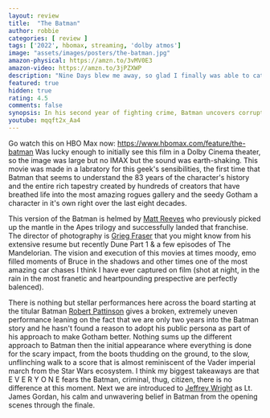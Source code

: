 ```yaml
---
layout: review
title:  "The Batman"
author: robbie
categories: [ review ]
tags: ['2022', hbomax, streaming, 'dolby atmos']
image: "assets/images/posters/the-batman.jpg"
amazon-physical: https://amzn.to/3vMV0E3
amazon-video: https://amzn.to/3jPZXWP
description: "Nine Days blew me away, so glad I finally was able to catch up on this 2021 release."
featured: true
hidden: true
rating: 4.5
comments: false
synopsis: In his second year of fighting crime, Batman uncovers corruption in Gotham City that connects to his own family while facing a serial killer known as the Riddler.
youtube: mqqft2x_Aa4
---
```


Go watch this on HBO Max now: https://www.hbomax.com/feature/the-batman
Was lucky enough to initially see this film in a Dolby Cinema theater, so the image was large but no IMAX but the sound was earth-shaking. This movie was made in a labratory for this geek's sensibilities, the first time that Batman that seems to understand the 83 years of the character's history and the entire rich tapestry created by hundreds of creators that have breathed life into the most amazing rogues gallery and the seedy Gotham a character in it's own right over the last eight decades.

This version of the Batman is helmed by <a href="https://www.imdb.com/name/nm0716257/">Matt Reeves</a> who previously picked up the mantle in the Apes trilogy and successfully landed that franchise. The director of photography is <a href="https://www.imdb.com/name/nm0292132/">Grieg Fraser</a> that you might know from his extensive resume but recently Dune Part 1 & a few episodes of The Mandelorian.  The vision and execution of this movies at times moody, emo filled moments of Bruce in the shadows and other times one of the most amazing car chases I think I have ever captured on film (shot at night, in the rain in the most franetic and heartpounding prespective are perfectly balenced). 

There is nothing but stellar performances here across the board starting at the titular Batman <a href="https://www.imdb.com/title/tt1877830/">Robert Pattinson</a> gives a broken, extremely uneven performance leaning on the fact that we are only two years into the Batman story and he hasn't found a reason to adopt his public persona as part of his approach to make Gotham better.  Nothing sums up the different approach to Batman then the initial appearance where everything is done for the scary impact, from the boots thudding on the ground, to the slow, unflinching walk to a score that is almost reminiscent of the Vader imperial march from the Star Wars ecosystem. I think my biggest takeaways are that E V E R Y O N E fears the Batman, criminal, thug, citizen, there is no difference at this moment. Next we are introduced to <a href="https://www.imdb.com/name/nm0942482/">Jeffrey Wright</a> as Lt. James Gordan, his calm and unwavering belief in Batman from the opening scenes through the finale.

